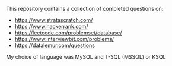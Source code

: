 This repository contains a collection of completed questions on:

- https://www.stratascratch.com/
- https://www.hackerrank.com/
- https://leetcode.com/problemset/database/
- https://www.interviewbit.com/problems/
- https://datalemur.com/questions

My choice of language was MySQL and T-SQL (MSSQL) or KSQL